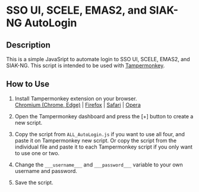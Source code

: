 # SSO UI, SCELE, EMAS2, and SIAK-NG AutoLogin

## Description
This is a simple JavaSript to automate login to SSO UI, SCELE, EMAS2, and SIAK-NG. This script is intended to be used with [Tampermonkey](https://chromewebstore.google.com/detail/tampermonkey/dhdgffkkebhmkfjojejmpbldmpobfkfo).

## How to Use
1. Install Tampermonkey extension on your browser.  
[Chromium (Chrome, Edge)](https://chrome.google.com/webstore/detail/tampermonkey/dhdgffkkebhmkfjojejmpbldmpobfkfo) | [Firefox](https://addons.mozilla.org/en-US/firefox/addon/tampermonkey/) | [Safari](https://apps.apple.com/us/app/tampermonkey/id1482490089) | [Opera](https://addons.opera.com/en/extensions/details/tampermonkey-beta/)

2. Open the Tampermonkey dashboard and press the \[+\] button to create a new script.

3. Copy the script from `ALL_AutoLogin.js` if you want to use all four, and paste it on Tampermonkey new script. Or copy the script from the individual file and paste it to each Tampermonkey script if you only want to use one or two.

4. Change the `___username___` and `___password___` variable to your own username and password.

5. Save the script.